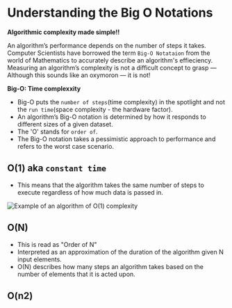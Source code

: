 # Understanding the Big O Notations

**Algorithmic complexity made simple!!**

An algorithm’s performance depends on the number of steps it takes. Computer Scientists have borrowed the term `Big-O Notataion` from the world of Mathematics to accurately describe an algorithm's effieciency.
Measuring an algorithm’s complexity is not a difficult concept to grasp — Although this sounds like an oxymoron — it is not!

**Big-O: Time complexxity**
* Big-O puts the `number of steps`(time complexity) in the spotlight and not the `run time`(space complexity - the hardware factor).
* An algorithm’s Big-O notation is determined by how it responds to different sizes of a given dataset. 
* The 'O' stands for `order of`.
* The Big-O notation takes a pessimistic approach to performance and refers to the worst case scenario.

## O(1) aka `constant time`
*  This means that the algorithm takes the same number of steps to execute regardless of how much data is passed in.
<img title="Example of an algorithm of O(1) complexity" src="https://miro.medium.com/v2/resize:fit:1100/format:webp/1*eX2vo735WWU35Sz3usNCzQ.png"/>

## O(N) 
* This is read as "Order of N"
* Interpreted as an approximation of the duration of the algorithm given N input elements.
* O(N) describes how many steps an algorithm takes based on the number of elements that it is acted upon.
## O(n2)

## 
